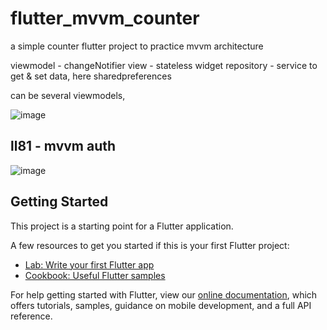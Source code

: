 # flutter_mvvm_counter

a simple counter flutter project to practice mvvm architecture

viewmodel - changeNotifier
view - stateless widget
repository - service to get & set data, here sharedpreferences

can be several viewmodels,

![image](https://user-images.githubusercontent.com/64863365/151797055-9271027e-56c1-4aaa-b2de-32d8c39bf096.png)

## ll81 - mvvm auth

![image](https://user-images.githubusercontent.com/64863365/152477685-5ea9b4d2-ea80-430d-9880-77b80fb3ad70.png)

## Getting Started

This project is a starting point for a Flutter application.

A few resources to get you started if this is your first Flutter project:

- [Lab: Write your first Flutter app](https://flutter.dev/docs/get-started/codelab)
- [Cookbook: Useful Flutter samples](https://flutter.dev/docs/cookbook)

For help getting started with Flutter, view our
[online documentation](https://flutter.dev/docs), which offers tutorials,
samples, guidance on mobile development, and a full API reference.
